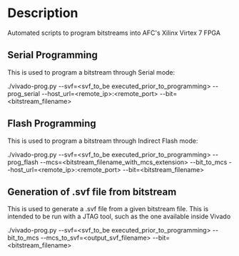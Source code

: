 # Description

Automated scripts to program bitstreams into AFC's Xilinx Virtex 7 FPGA

## Serial Programming

This is used to program a bitstream through Serial mode:

./vivado-prog.py --svf=<svf_to_be executed_prior_to_programming> --prog_serial --host_url=<remote_ip>:<remote_port> --bit=<bitstream_filename>

## Flash Programming

This is used to program a bitstream through Indirect Flash mode:

./vivado-prog.py --svf=<svf_to_be executed_prior_to_programming> --prog_flash --mcs=<bitstream_filename_with_mcs_extension> --bit_to_mcs --host_url=<remote_ip>:<remote_port> --bit=<bitstream_filename>

## Generation of .svf file from bitstream

This is used to generate a .svf file from a given bitstream file. This
is intended to be run with a JTAG tool, such as the one available inside
Vivado

./vivado-prog.py --svf=<svf_to_be executed_prior_to_programming> --bit_to_mcs --mcs_to_svf=<output_svf_filename> --bit=<bitstream_filename>
